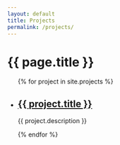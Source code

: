 ```yaml
---
layout: default
title: Projects
permalink: /projects/
---
```


<h1>{{ page.title }}</h1>

<ul>
{% for project in site.projects %}
  <li>
    <h2><a href="{{ project.url }}">{{ project.title }}</a></h2>
    <p>{{ project.description }}</p>
  </li>
{% endfor %}
</ul>
